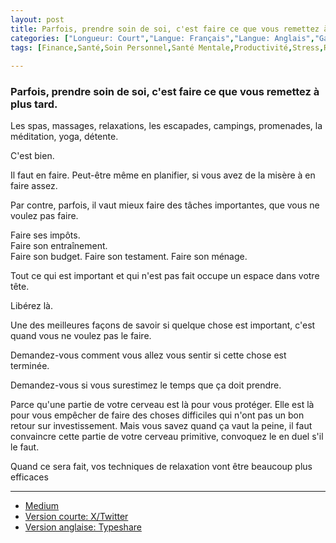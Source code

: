 ```yaml
---
layout: post
title: Parfois, prendre soin de soi, c'est faire ce que vous remettez à plus tard.
categories: ["Longueur: Court","Langue: Français","Langue: Anglais","Gamsblurb"]
tags: [Finance,Santé,Soin Personnel,Santé Mentale,Productivité,Stress,Relaxation,Gamsblurb]
  
---
```


### **Parfois, prendre soin de soi, c'est faire ce que vous remettez à plus tard.**

Les spas, massages, relaxations, les escapades, campings, promenades, la méditation, yoga, détente.

C'est bien.

Il faut en faire. Peut-être même en planifier, si vous avez de la misère à en faire assez.

Par contre, parfois, il vaut mieux faire des tâches importantes, que vous ne voulez pas faire.

Faire ses impôts.  
Faire son entraînement.  
Faire son budget. Faire son testament. Faire son ménage.

Tout ce qui est important et qui n'est pas fait occupe un espace dans votre tête.

Libérez là.

Une des meilleures façons de savoir si quelque chose est important, c'est quand vous ne voulez pas le faire.

Demandez-vous comment vous allez vous sentir si cette chose est terminée.

Demandez-vous si vous surestimez le temps que ça doit prendre.

Parce qu'une partie de votre cerveau est là pour vous protéger. Elle est là pour vous empêcher de faire des choses difficiles qui n'ont pas un bon retour sur investissement. Mais vous savez quand ça vaut la peine, il faut convaincre cette partie de votre cerveau primitive, convoquez le en duel s'il le faut.

Quand ce sera fait, vos techniques de relaxation vont être beaucoup plus efficaces

---

- [Medium](https://medium.com/@martin.gamsby/parfois-prendre-soin-de-soi-cest-faire-ce-que-vous-remettez-%C3%A0-plus-tard-c5654a7c889f)
- [Version courte: X/Twitter](https://x.com/MartinGamsby/status/1831848434325975124)
- [Version anglaise: Typeshare](https://typeshare.co/martingamsby/posts/sometimes-self-care-means-doing-the-things-youve-been-putting-off)

